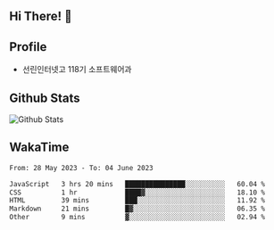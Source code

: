 ## Hi There! 👋

## Profile

-   선린인터넷고 118기 소프트웨어과

## Github Stats

![Github Stats](https://github-readme-stats.vercel.app/api/top-langs/?username=NY0510&theme=tokyonight&hide_border=true&layout=compact)

## WakaTime

<!--START_SECTION:waka-->

```txt
From: 28 May 2023 - To: 04 June 2023

JavaScript   3 hrs 20 mins   ███████████████░░░░░░░░░░   60.04 %
CSS          1 hr            ████▓░░░░░░░░░░░░░░░░░░░░   18.10 %
HTML         39 mins         ███░░░░░░░░░░░░░░░░░░░░░░   11.92 %
Markdown     21 mins         █▓░░░░░░░░░░░░░░░░░░░░░░░   06.35 %
Other        9 mins          ▓░░░░░░░░░░░░░░░░░░░░░░░░   02.94 %
```

<!--END_SECTION:waka-->
